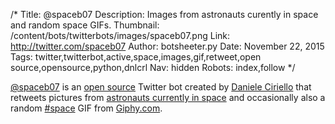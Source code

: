 /*
Title: @spaceb07
Description: Images from astronauts curently in space and random space GIFs.
Thumbnail: /content/bots/twitterbots/images/spaceb07.png
Link: http://twitter.com/spaceb07
Author: botsheeter.py
Date: November 22, 2015
Tags: twitter,twitterbot,active,space,images,gif,retweet,open source,opensource,python,dnlcrl
Nav: hidden
Robots: index,follow
*/

[@spaceb07](https://twitter.com/spaceb07) is an [open source](https://github.com/dnlcrl/spaceb07) Twitter bot created by [Daniele Ciriello](https://twitter.com/dnlcrl) that retweets pictures from [astronauts currently in space](http://www.howmanypeopleareinspacerightnow.com/) and occasionally also a random [#space](/tag/space) GIF from [Giphy.com](http://giphy.com/).

